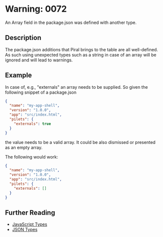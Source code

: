 # Warning: 0072

An Array field in the package.json was defined with another type.

## Description

The package.json additions that Piral brings to the table are all well-defined. As such
using unexpected types such as a string in case of an array will be ignored and will lead
to warnings.

## Example

In case of, e.g., "externals" an array needs to be supplied. So given the following snippet
of a package.json

```json
{
  "name": "my-app-shell",
  "version": "1.0.0",
  "app": "src/index.html",
  "pilets": {
    "externals": true
  }
}
```

the value needs to be a valid array. It could be also dismissed or presented as an empty array.

The following would work:

```json
{
  "name": "my-app-shell",
  "version": "1.0.0",
  "app": "src/index.html",
  "pilets": {
    "externals": []
  }
}
```

## Further Reading

 - [JavaScript Types](https://javascript.info/types)
- [JSON Types](https://cswr.github.io/JsonSchema/spec/basic_types/)
